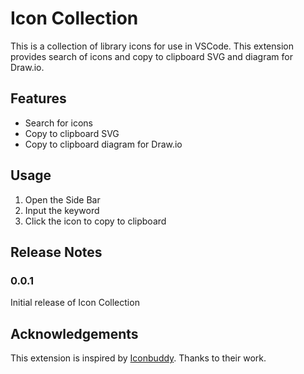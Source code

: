 # Icon Collection

This is a collection of library icons for use in VSCode. This extension provides search of icons and copy to clipboard SVG and diagram for Draw.io.

## Features

- Search for icons
- Copy to clipboard SVG
- Copy to clipboard diagram for Draw.io

## Usage

1. Open the Side Bar
2. Input the keyword
3. Click the icon to copy to clipboard

## Release Notes

### 0.0.1

Initial release of Icon Collection

## Acknowledgements

This extension is inspired by [Iconbuddy](https://marketplace.visualstudio.com/items?itemName=mddanishyusuf.iconbuddy-vs-code-plugin). Thanks to their work.

